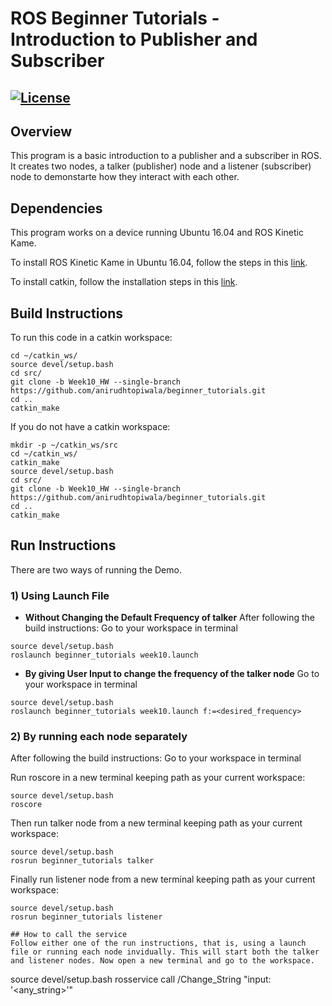 # ROS Beginner Tutorials - Introduction to Publisher and Subscriber  
[![License](https://img.shields.io/badge/License-BSD%203--Clause-blue.svg)](https://opensource.org/licenses/BSD-3-Clause)
---

## Overview

This program is a basic introduction to a publisher and a subscriber in ROS. It creates two nodes, a talker (publisher) node and a listener (subscriber) node to demonstarte how they interact with each other.

## Dependencies
This program works on a device running Ubuntu 16.04 and ROS Kinetic Kame.

To install ROS Kinetic Kame in Ubuntu 16.04, follow the steps in this [link](http://wiki.ros.org/kinetic/Installation/Ubuntu).

To install catkin, follow the installation steps in this [link](http://wiki.ros.org/catkin).

## Build Instructions

To run this code in a catkin workspace:
```
cd ~/catkin_ws/
source devel/setup.bash
cd src/
git clone -b Week10_HW --single-branch https://github.com/anirudhtopiwala/beginner_tutorials.git
cd ..
catkin_make
```
If you do not have a catkin workspace:
```
mkdir -p ~/catkin_ws/src
cd ~/catkin_ws/
catkin_make
source devel/setup.bash
cd src/
git clone -b Week10_HW --single-branch https://github.com/anirudhtopiwala/beginner_tutorials.git
cd ..
catkin_make
```

## Run Instructions 

There are two ways of running the Demo. 

### 1) Using Launch File
* **Without Changing the Default Frequency of talker**
After following the build instructions:
Go to your workspace in terminal
```
source devel/setup.bash
roslaunch beginner_tutorials week10.launch 
```
* **By giving User Input to change the frequency of the talker node**
Go to your workspace in terminal
```
source devel/setup.bash
roslaunch beginner_tutorials week10.launch f:=<desired_frequency>
```

### 2) By running each node separately

After following the build instructions:
Go to your workspace in terminal

Run roscore in a new terminal keeping path as your current workspace:
```
source devel/setup.bash
roscore
```

Then run talker node from a new terminal keeping path as your current workspace:
```
source devel/setup.bash
rosrun beginner_tutorials talker
```
Finally run listener node from a new terminal keeping path as your current workspace:
```
source devel/setup.bash
rosrun beginner_tutorials listener

## How to call the service
Follow either one of the run instructions, that is, using a launch file or running each node invidually. This will start both the talker and listener nodes. Now open a new terminal and go to the workspace.
```
source devel/setup.bash
rosservice call /Change_String "input: '<any_string>'"
``` 

```

